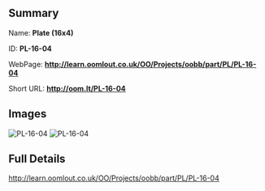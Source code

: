 

## Summary
 
Name: __Plate (16x4)__

ID: __PL-16-04__

WebPage: __http://learn.oomlout.co.uk/OO/Projects/oobb/part/PL/PL-16-04__

Short URL: __http://oom.lt/PL-16-04__


## Images
![PL-16-04](http://oomlout.com/oobb-gen/parts/PL/PL-16-04/PL-16-04_01_420.jpg)
![PL-16-04](http://oomlout.com/oobb-gen/parts/PL/PL-16-04/PL-16-04_420.png)




## Full Details

 http://learn.oomlout.co.uk/OO/Projects/oobb/part/PL/PL-16-04

